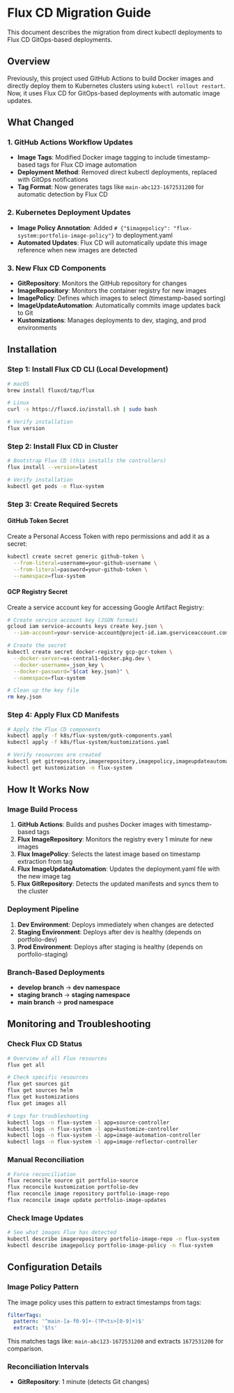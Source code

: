 # Flux CD Migration Guide

This document describes the migration from direct kubectl deployments to Flux CD GitOps-based deployments.

## Overview

Previously, this project used GitHub Actions to build Docker images and directly deploy them to Kubernetes clusters using `kubectl rollout restart`. Now, it uses Flux CD for GitOps-based deployments with automatic image updates.

## What Changed

### 1. GitHub Actions Workflow Updates
- **Image Tags**: Modified Docker image tagging to include timestamp-based tags for Flux CD image automation
- **Deployment Method**: Removed direct kubectl deployments, replaced with GitOps notifications
- **Tag Format**: Now generates tags like `main-abc123-1672531200` for automatic detection by Flux CD

### 2. Kubernetes Deployment Updates
- **Image Policy Annotation**: Added `# {"$imagepolicy": "flux-system:portfolio-image-policy"}` to deployment.yaml
- **Automated Updates**: Flux CD will automatically update this image reference when new images are detected

### 3. New Flux CD Components
- **GitRepository**: Monitors the GitHub repository for changes
- **ImageRepository**: Monitors the container registry for new images  
- **ImagePolicy**: Defines which images to select (timestamp-based sorting)
- **ImageUpdateAutomation**: Automatically commits image updates back to Git
- **Kustomizations**: Manages deployments to dev, staging, and prod environments

## Installation

### Step 1: Install Flux CD CLI (Local Development)
```bash
# macOS
brew install fluxcd/tap/flux

# Linux
curl -s https://fluxcd.io/install.sh | sudo bash

# Verify installation
flux version
```

### Step 2: Install Flux CD in Cluster
```bash
# Bootstrap Flux CD (this installs the controllers)
flux install --version=latest

# Verify installation
kubectl get pods -n flux-system
```

### Step 3: Create Required Secrets

#### GitHub Token Secret
Create a Personal Access Token with repo permissions and add it as a secret:
```bash
kubectl create secret generic github-token \
  --from-literal=username=your-github-username \
  --from-literal=password=your-github-token \
  --namespace=flux-system
```

#### GCP Registry Secret
Create a service account key for accessing Google Artifact Registry:
```bash
# Create service account key (JSON format)
gcloud iam service-accounts keys create key.json \
  --iam-account=your-service-account@project-id.iam.gserviceaccount.com

# Create the secret
kubectl create secret docker-registry gcp-gcr-token \
  --docker-server=us-central1-docker.pkg.dev \
  --docker-username=_json_key \
  --docker-password="$(cat key.json)" \
  --namespace=flux-system

# Clean up the key file
rm key.json
```

### Step 4: Apply Flux CD Manifests
```bash
# Apply the Flux CD components
kubectl apply -f k8s/flux-system/gotk-components.yaml
kubectl apply -f k8s/flux-system/kustomizations.yaml

# Verify resources are created
kubectl get gitrepository,imagerepository,imagepolicy,imageupdateautomation -n flux-system
kubectl get kustomization -n flux-system
```

## How It Works Now

### Image Build Process
1. **GitHub Actions**: Builds and pushes Docker images with timestamp-based tags
2. **Flux ImageRepository**: Monitors the registry every 1 minute for new images
3. **Flux ImagePolicy**: Selects the latest image based on timestamp extraction from tag
4. **Flux ImageUpdateAutomation**: Updates the deployment.yaml file with the new image tag
5. **Flux GitRepository**: Detects the updated manifests and syncs them to the cluster

### Deployment Pipeline
1. **Dev Environment**: Deploys immediately when changes are detected
2. **Staging Environment**: Deploys after dev is healthy (depends on portfolio-dev)
3. **Prod Environment**: Deploys after staging is healthy (depends on portfolio-staging)

### Branch-Based Deployments
- **develop branch** → **dev namespace**
- **staging branch** → **staging namespace** 
- **main branch** → **prod namespace**

## Monitoring and Troubleshooting

### Check Flux CD Status
```bash
# Overview of all Flux resources
flux get all

# Check specific resources
flux get sources git
flux get sources helm
flux get kustomizations
flux get images all

# Logs for troubleshooting
kubectl logs -n flux-system -l app=source-controller
kubectl logs -n flux-system -l app=kustomize-controller  
kubectl logs -n flux-system -l app=image-automation-controller
kubectl logs -n flux-system -l app=image-reflector-controller
```

### Manual Reconciliation
```bash
# Force reconciliation
flux reconcile source git portfolio-source
flux reconcile kustomization portfolio-dev
flux reconcile image repository portfolio-image-repo
flux reconcile image update portfolio-image-updates
```

### Check Image Updates
```bash
# See what images Flux has detected
kubectl describe imagerepository portfolio-image-repo -n flux-system
kubectl describe imagepolicy portfolio-image-policy -n flux-system
```

## Configuration Details

### Image Policy Pattern
The image policy uses this pattern to extract timestamps from tags:
```yaml
filterTags:
  pattern: '^main-[a-f0-9]+-(?P<ts>[0-9]+)$'
  extract: '$ts'
```

This matches tags like: `main-abc123-1672531200` and extracts `1672531200` for comparison.

### Reconciliation Intervals
- **GitRepository**: 1 minute (detects Git changes)
